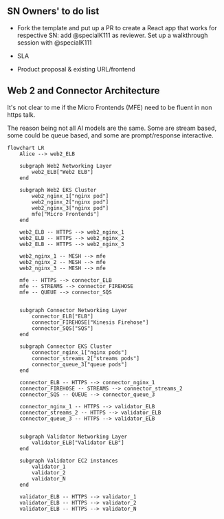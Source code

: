 ## SN Owners' to do list 

- Fork the template and put up a PR to create a React app that works for respective SN: add @specialK111 as reviewer. Set up a walkthrough session with @specialK111
  
- SLA

- Product proposal & existing URL/frontend
  


## Web 2 and Connector Architecture

It's not clear to me if the Micro Frontends (MFE) need to be fluent in non https talk. 

The reason being not all AI models are the same. Some are stream based, some could be queue based, and some are prompt/response interactive.

```mermaid
flowchart LR
    Alice --> web2_ELB

    subgraph Web2 Networking Layer
        web2_ELB["Web2 ELB"]
    end

    subgraph Web2 EKS Cluster
        web2_nginx_1["nginx pod"]
        web2_nginx_2["nginx pod"]
        web2_nginx_3["nginx pod"]
        mfe["Micro Frontends"]
    end

    web2_ELB -- HTTPS --> web2_nginx_1
    web2_ELB -- HTTPS --> web2_nginx_2
    web2_ELB -- HTTPS --> web2_nginx_3

    web2_nginx_1 -- MESH --> mfe
    web2_nginx_2 -- MESH --> mfe
    web2_nginx_3 -- MESH --> mfe

    mfe -- HTTPS --> connector_ELB
    mfe -- STREAMS --> connector_FIREHOSE
    mfe -- QUEUE --> connector_SQS


    subgraph Connector Networking Layer
        connector_ELB["ELB"]
        connector_FIREHOSE["Kinesis Firehose"]
        connector_SQS["SQS"]
    end

    subgraph Connector EKS Cluster
        connector_nginx_1["nginx pods"]
        connector_streams_2["streams pods"]
        connector_queue_3["queue pods"]
    end

    connector_ELB -- HTTPS --> connector_nginx_1
    connector_FIREHOSE -- STREAMS --> connector_streams_2
    connector_SQS -- QUEUE --> connector_queue_3

    connector_nginx_1 -- HTTPS --> validator_ELB
    connector_streams_2 -- HTTPS --> validator_ELB
    connector_queue_3 -- HTTPS --> validator_ELB


    subgraph Validator Networking Layer
        validator_ELB["Validator ELB"]
    end

    subgraph Validator EC2 instances
        validator_1
        validator_2
        validator_N
    end

    validator_ELB -- HTTPS --> validator_1
    validator_ELB -- HTTPS --> validator_2
    validator_ELB -- HTTPS --> validator_N
    


```
